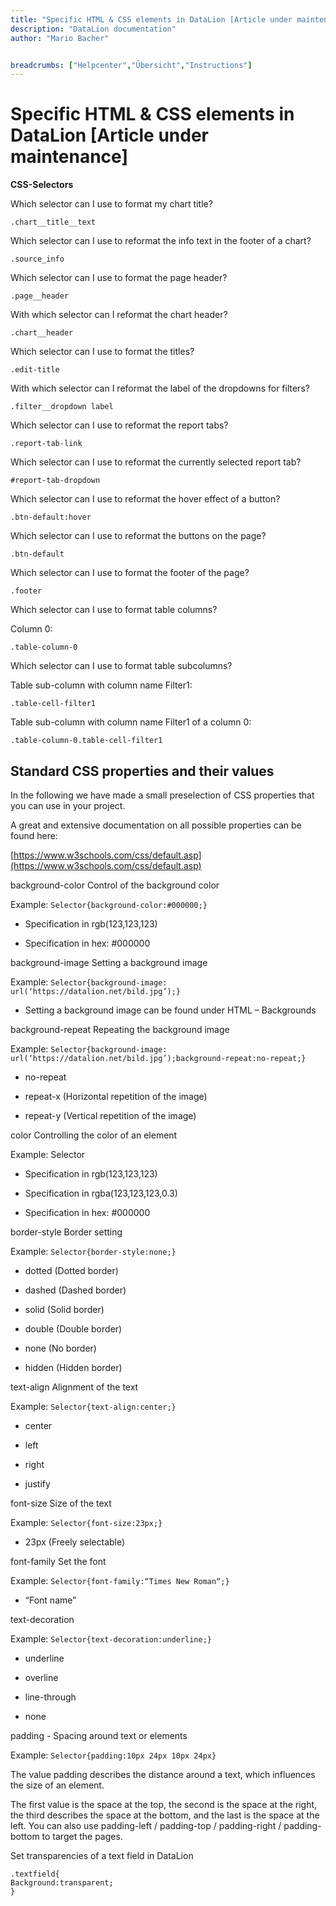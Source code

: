 ```yaml
---
title: "Specific HTML & CSS elements in DataLion [Article under maintenance]"
description: "DataLion documentation"
author: "Mario Bacher"


breadcrumbs: ["Helpcenter","Übersicht","Instructions"]
---
```


# Specific HTML & CSS elements in DataLion [Article under maintenance]

**CSS-Selectors**

Which selector can I use to format my chart title?

```
.chart__title__text
```
Which selector can I use to reformat the info text in the footer of a chart?

```
.source_info 
```
Which selector can I use to format the page header?

```
.page__header
```
With which selector can I reformat the chart header?

```
.chart__header
``` 
Which selector can I use to format the titles?

```
.edit-title
```
With which selector can I reformat the label of the dropdowns for filters?

```
.filter__dropdown label
```
Which selector can I use to reformat the report tabs?

```
.report-tab-link
```
Which selector can I use to reformat the currently selected report tab?

```
#report-tab-dropdown
```
Which selector can I use to reformat the hover effect of a button?

```
.btn-default:hover
```
Which selector can I use to reformat the buttons on the page?

```
.btn-default 
```
Which selector can I use to format the footer of the page?

```
.footer
```
Which selector can I use to format table columns?

Column 0:

```
.table-column-0
```
Which selector can I use to format table subcolumns?

Table sub-column with column name Filter1:

```
.table-cell-filter1 
```
Table sub-column with column name Filter1 of a column 0:

```
.table-column-0.table-cell-filter1
```
## **Standard CSS properties and their values**

In the following we have made a small preselection of CSS properties that you can use in your project.

A great and extensive documentation on all possible properties can be found here:

[https://www.w3schools.com/css/default.asp](https://www.w3schools.com/css/default.asp)

background-color Control of the background color

Example: `Selector{background-color:#000000;}`

-   Specification in rgb(123,123,123)
    
-   Specification in hex: #000000
    

background-image Setting a background image

Example: `Selector{background-image: url(‘https://datalion.net/bild.jpg’);}`

-   Setting a background image can be found under HTML – Backgrounds
    

background-repeat Repeating the background image

Example: `Selector{background-image: url(‘https://datalion.net/bild.jpg’);background-repeat:no-repeat;}`

-   no-repeat
    
-   repeat-x (Horizontal repetition of the image)
    
-   repeat-y (Vertical repetition of the image)
    

color Controlling the color of an element

Example: Selector

-   Specification in rgb(123,123,123)
    
-   Specification in rgba(123,123,123,0.3)
    
-   Specification in hex: #000000
    

border-style Border setting

Example: `Selector{border-style:none;}`

-   dotted (Dotted border)
    
-   dashed (Dashed border)
    
-   solid (Solid border)
    
-   double (Double border)
    
-   none (No border)
    
-   hidden (Hidden border)
    

text-align Alignment of the text

Example: `Selector{text-align:center;}`

-   center 
    
-   left 
    
-   right
    
-   justify
    

font-size Size of the text

Example: `Selector{font-size:23px;}`

-   23px (Freely selectable)
    

font-family Set the font

Example: `Selector{font-family:“Times New Roman“;}`

-   “Font name”
    

text-decoration

Example: `Selector{text-decoration:underline;}`

-   underline
    
-   overline
    
-   line-through
    
-   none
    

padding - Spacing around text or elements

Example: `Selector{padding:10px 24px 10px 24px}`

The value padding describes the distance around a text, which influences the size of an element.

The first value is the space at the top, the second is the space at the right, the third describes the space at the bottom, and the last is the space at the left. You can also use padding-left / padding-top / padding-right / padding-bottom to target the pages.

Set transparencies of a text field in DataLion

```
.textfield{
Background:transparent;
}
```
